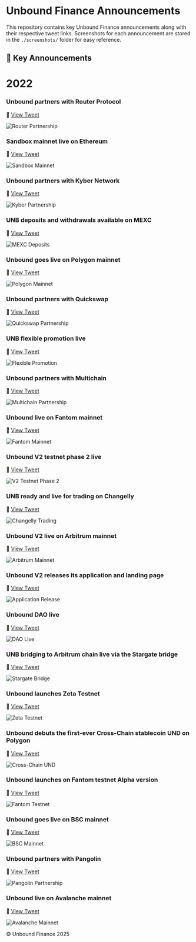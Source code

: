 # Unbound Finance Announcements

This repository contains key Unbound Finance announcements along with their respective tweet links. Screenshots for each announcement are stored in the `./screenshots/` folder for easy reference.

## 🔗 Key Announcements
# 2022
### Unbound partners with Router Protocol
🔗 [View Tweet](https://x.com/routerprotocol/status/1581991668496334854)

![Router Partnership](screenshots/router.png)

### Sandbox mainnet live on Ethereum
🔗 [View Tweet](https://x.com/unboundfinance/status/1442555884954030081)

![Sandbox Mainnet](screenshots/sandboxmainnet.png)

### Unbound partners with Kyber Network
🔗 [View Tweet](https://x.com/unboundfinance/status/1457614881566302210)

![Kyber Partnership](screenshots/kyber.png)

### UNB deposits and withdrawals available on MEXC
🔗 [View Tweet](https://x.com/unboundfinance/status/1471802223441027072)

![MEXC Deposits](screenshots/mexc.png)

### Unbound goes live on Polygon mainnet
🔗 [View Tweet](https://x.com/unboundfinance/status/1493088991045840896)

![Polygon Mainnet](screenshots/polygonmainnet.png)

### Unbound partners with Quickswap
🔗 [View Tweet](https://x.com/unboundfinance/status/1494319037354246146)

![Quickswap Partnership](screenshots/quickswapdex.png)

### UNB flexible promotion live
🔗 [View Tweet](https://x.com/unboundfinance/status/1536276972900618240)

![Flexible Promotion](screenshots/unbflexible.png)

### Unbound partners with Multichain
🔗 [View Tweet](https://x.com/unboundfinance/status/1567385109871067136)

![Multichain Partnership](screenshots/multichain.png)

### Unbound live on Fantom mainnet
🔗 [View Tweet](https://x.com/unboundfinance/status/1569301272326733825)

![Fantom Mainnet](screenshots/fantom.png)

### Unbound V2 testnet phase 2 live
🔗 [View Tweet](https://x.com/unboundfinance/status/1580225524315848704)

![V2 Testnet Phase 2](screenshots/unboundv2testnet.png)

### UNB ready and live for trading on Changelly
🔗 [View Tweet](https://x.com/unboundfinance/status/1643653712051687424)

![Changelly Trading](screenshots/changelly.png)

### Unbound V2 live on Arbitrum mainnet
🔗 [View Tweet](https://x.com/unboundfinance/status/1645771111127461895)

![Arbitrum Mainnet](screenshots/arbitrummainnet.png)

### Unbound V2 releases its application and landing page
🔗 [View Tweet](https://x.com/unboundfinance/status/1776211603488162195)

![Application Release](screenshots/unboundv2testnet.png)

### Unbound DAO live
🔗 [View Tweet](https://x.com/unboundfinance/status/1790354780507759093)

![DAO Live](screenshots/unbounddaolive.png)

### UNB bridging to Arbitrum chain live via the Stargate bridge
🔗 [View Tweet](https://x.com/unboundfinance/status/1732689026627293225)

![Stargate Bridge](screenshots/stargataUNBBridge.png)

### Unbound launches Zeta Testnet
🔗 [View Tweet](https://x.com/unboundfinance/status/1382276993316573185)

![Zeta Testnet](screenshots/Zetatestnet.png)

### Unbound debuts the first-ever Cross-Chain stablecoin UND on Polygon
🔗 [View Tweet](https://x.com/unboundfinance/status/1427291657553145861)

![Cross-Chain UND](screenshots/undcrosschainpolygon.png)

### Unbound launches on Fantom testnet Alpha version
🔗 [View Tweet](https://x.com/unboundfinance/status/1502672889040224257)

![Fantom Testnet](screenshots/fantomtestnet.png)

### Unbound goes live on BSC mainnet
🔗 [View Tweet](https://x.com/unboundfinance/status/1517083150111080448)

![BSC Mainnet](screenshots/bscmainnet.png)


### Unbound partners with Pangolin
🔗 [View Tweet](https://x.com/unboundfinance/status/1552238085009965056)

![Pangolin Partnership](screenshots/pagolin.png)

### Unbound live on Avalanche mainnet
🔗 [View Tweet](https://x.com/unboundfinance/status/1552608999077740544)

![Avalanche Mainnet](screenshots/avalanchemainnet.png)


© Unbound Finance 2025
